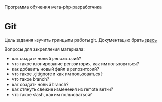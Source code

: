 Программа обучения мега-php-разработчика

Git
=====

Цель задания изучить принцыпы работы git. Документацию брать [здесь](http://git-scm.com/documentation)

Вопросы для закрепления материала:
- как создать новый репозиторий?
- что такое клонирование репозитория, как им пользоваться?
- как добавить новый файл в репозиторий?
- что такое .gitignore и как им пользоваться?
- что такое branch?
- как создать новый branch?
- как стянуть свежие изменения из remote ветки?
- что такое stash, как им пользоваться?
